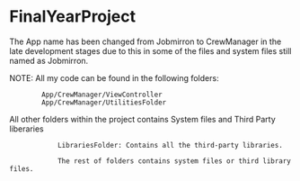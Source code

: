 # FinalYearProject


The App name has been changed from Jobmirron to CrewManager in the late development stages due to this in some of the files and system files still named as Jobmirron.  

NOTE: All my code can be found in the following folders:
        
            App/CrewManager/ViewController 
            App/CrewManager/UtilitiesFolder


All other folders within the project contains System files and Third Party liberaries 
                
                LibrariesFolder: Contains all the third-party libraries.

                The rest of folders contains system files or third library files. 

